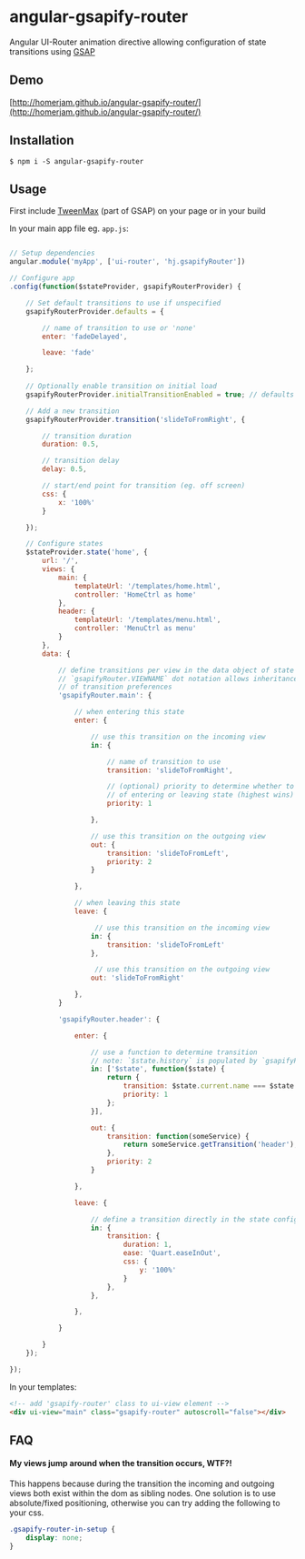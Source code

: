 # angular-gsapify-router

Angular UI-Router animation directive allowing configuration of state transitions using [GSAP](http://www.greensock.com/gsap-js/)

## Demo

[http://homerjam.github.io/angular-gsapify-router/](http://homerjam.github.io/angular-gsapify-router/)

## Installation

`$ npm i -S angular-gsapify-router`

## Usage

First include [TweenMax](http://greensock.com/tweenmax) (part of GSAP) on your page or in your build

In your main app file eg. `app.js`:

```javascript

// Setup dependencies
angular.module('myApp', ['ui-router', 'hj.gsapifyRouter'])

// Configure app
.config(function($stateProvider, gsapifyRouterProvider) {

	// Set default transitions to use if unspecified
	gsapifyRouterProvider.defaults = {

        // name of transition to use or 'none'
        enter: 'fadeDelayed',

        leave: 'fade'

    };
    
	// Optionally enable transition on initial load
	gsapifyRouterProvider.initialTransitionEnabled = true; // defaults to false

	// Add a new transition
	gsapifyRouterProvider.transition('slideToFromRight', {

        // transition duration
        duration: 0.5,

        // transition delay
        delay: 0.5,

        // start/end point for transition (eg. off screen)
        css: {
            x: '100%'
        }

	});

	// Configure states
    $stateProvider.state('home', {
        url: '/',
        views: {
            main: {
                templateUrl: '/templates/home.html',
                controller: 'HomeCtrl as home'
            },
            header: {
                templateUrl: '/templates/menu.html',
                controller: 'MenuCtrl as menu'
            }
        },
        data: {

            // define transitions per view in the data object of state using
            // `gsapifyRouter.VIEWNAME` dot notation allows inheritance/overwriting
            // of transition preferences
            'gsapifyRouter.main': {

                // when entering this state
                enter: {

                    // use this transition on the incoming view
                    in: {

                        // name of transition to use
                        transition: 'slideToFromRight',

                        // (optional) priority to determine whether to use transition
                        // of entering or leaving state (highest wins)
                        priority: 1

                    },

                    // use this transition on the outgoing view
                    out: {
                        transition: 'slideToFromLeft',
                        priority: 2
                    }

                },

                // when leaving this state
                leave: {

                     // use this transition on the incoming view
                    in: {
                        transition: 'slideToFromLeft'
                    },

                     // use this transition on the outgoing view
                    out: 'slideToFromRight'

                },
            }

            'gsapifyRouter.header': {

                enter: {

                    // use a function to determine transition
                    // note: `$state.history` is populated by `gsapifyRouter` module, not `ui-router`
                    in: ['$state', function($state) {
                        return {
                            transition: $state.current.name === $state.history[$state.history.length - 2].name ? 'reverse' : 'normal',
                            priority: 1
                        };
                    }],

                    out: {
                        transition: function(someService) {
                            return someService.getTransition('header');
                        },
                        priority: 2
                    }

                },

                leave: {

                    // define a transition directly in the state config
                    in: {
                        transition: {
                            duration: 1,
                            ease: 'Quart.easeInOut',
                            css: {
                                y: '100%'
                            }
                        },
                    },

                },

            }

        }        
    });

});

```

In your templates:
```html
<!-- add 'gsapify-router' class to ui-view element -->
<div ui-view="main" class="gsapify-router" autoscroll="false"></div>
```

## FAQ

#### My views jump around when the transition occurs, WTF?!

This happens because during the transition the incoming and outgoing views both exist within the dom as sibling nodes. One solution is to use absolute/fixed positioning, otherwise you can try adding the following to your css.

```css
.gsapify-router-in-setup {
    display: none;
}
```
